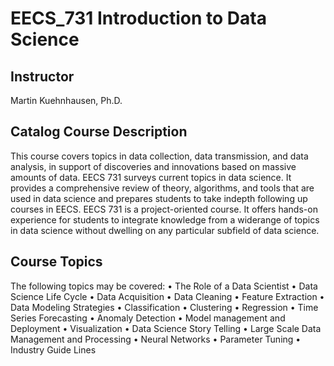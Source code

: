 # EECS_731 Introduction to Data Science

## Instructor
Martin Kuehnhausen, Ph.D.

## Catalog Course Description
This course covers topics in data collection, data transmission, and data analysis, in support of discoveries and
innovations based on massive amounts of data. EECS 731 surveys current topics in data science. It provides a
comprehensive review of theory, algorithms, and tools that are used in data science and prepares students to take indepth following up courses in EECS.
EECS 731 is a project-oriented course. It offers hands-on experience for students to integrate knowledge from a widerange of topics in data science without dwelling on any particular subfield of data science. 

## Course Topics
The following topics may be covered:
• The Role of a Data Scientist
• Data Science Life Cycle
• Data Acquisition
• Data Cleaning
• Feature Extraction
• Data Modeling Strategies
• Classification
• Clustering
• Regression
• Time Series Forecasting
• Anomaly Detection
• Model management and Deployment
• Visualization
• Data Science Story Telling
• Large Scale Data Management and Processing
• Neural Networks
• Parameter Tuning
• Industry Guide Lines
